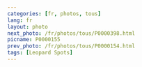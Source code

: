 ```yaml
---
categories: [fr, photos, tous]
lang: fr
layout: photo
next_photo: /fr/photos/tous/P0000398.html
picname: P0000155
prev_photo: /fr/photos/tous/P0000154.html
tags: [Leopard Spots]
---
```

